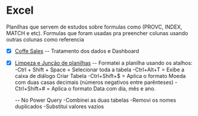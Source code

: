 # Excel

Planilhas que servem de estudos sobre formulas como (PROVC, INDEX, MATCH e etc). Formulas que foram usadas pra preencher colunas usando outras colunas como referencia

- [x] [Coffe Sales](https://github.com/ThiagoAoki88/Excel/tree/main/excel-project-coffee-sales-main)
    -- Tratamento dos dados e Dashboard

- [x] [Limpeza e Junção de planilhas](https://github.com/ThiagoAoki88/Excel/tree/main/Limpeza%20e%20Jun%C3%A7%C3%A3o%20de%20planilhas)
    -- Formatei a planilha usando os atalhos:
	-Ctrl + Shift + Space = Selecionar toda a tabela
	-Ctrl+Alt+T	= Exibe a caixa de diálogo Criar Tabela
	-Ctrl+Shift+$ = Aplica o formato Moeda com duas casas decimais (números negativos entre parênteses)
	-Ctrl+Shift+# = Aplica o formato Data com dia, mês e ano.

    -- No Power Query
	-Combinei as duas tabelas
	-Removi os nomes duplicados
	-Substitui valores vazios
	
